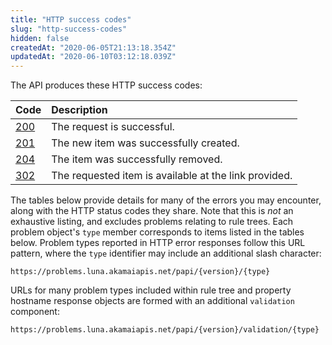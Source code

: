 ```yaml
---
title: "HTTP success codes"
slug: "http-success-codes"
hidden: false
createdAt: "2020-06-05T21:13:18.354Z"
updatedAt: "2020-06-10T03:12:18.039Z"
---
```

The API produces these HTTP success codes:

| Code | Description |
| :--- | :--- |
| [200](https://httpstatuses.com/200) | The request is successful. |
| [201](https://httpstatuses.com/201) | The new item was successfully created. |
| [204](https://httpstatuses.com/204) | The item was successfully removed. |
| [302](https://httpstatuses.com/302) | The requested item is available at the link provided. |

The tables below provide details for many of the errors you may encounter, along with the HTTP status codes they share. Note that this is _not_ an exhaustive listing, and excludes problems relating to rule trees. Each problem object's `type` member corresponds to items listed in the tables below. Problem types reported in HTTP error responses follow this URL pattern, where the `type` identifier may include an additional slash character:

```
https://problems.luna.akamaiapis.net/papi/{version}/{type}
```

URLs for many problem types included within rule tree and property hostname response objects are formed with an additional `validation` component:

```
https://problems.luna.akamaiapis.net/papi/{version}/validation/{type}
```